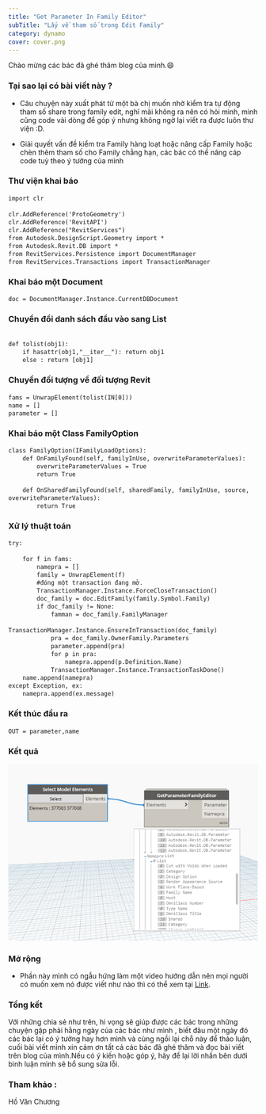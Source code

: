 ```yaml
---
title: "Get Parameter In Family Editor"
subTitle: "Lấy về tham số trong Edit Family"
category: dynamo
cover: cover.png
---
```


Chào mừng các bác đã ghé thăm blog của mình.😄

### Tại sao lại có bài viết này ?

- Câu chuyện này xuất phát từ một bà chị muốn nhờ kiểm tra tự động tham số share trong family edit, nghĩ mãi không ra nên có hỏi mình, mình cũng code vài dòng để góp ý nhưng không ngờ lại viết ra được luôn thư viện :D.

- Giải quyết vấn đề kiểm tra Family hàng loạt hoặc nâng cấp Family hoặc chèn thêm tham số cho Family chẳng hạn, các bác có thể nâng cáp code tuỳ theo ý tưởng của mình

### Thư viện khai báo

```
import clr

clr.AddReference('ProtoGeometry')
clr.AddReference('RevitAPI')
clr.AddReference("RevitServices")
from Autodesk.DesignScript.Geometry import *
from Autodesk.Revit.DB import *
from RevitServices.Persistence import DocumentManager
from RevitServices.Transactions import TransactionManager
```

### Khai báo một Document

```
doc = DocumentManager.Instance.CurrentDBDocument
```
### Chuyển đổi danh sách đầu vào sang List
```

def tolist(obj1):
    if hasattr(obj1,"__iter__"): return obj1
    else : return [obj1]

```
### Chuyển đối tượng về đối tượng Revit


```
fams = UnwrapElement(tolist(IN[0]))
name = []
parameter = []

```
### Khai báo một Class FamilyOption

```
class FamilyOption(IFamilyLoadOptions):
    def OnFamilyFound(self, familyInUse, overwriteParameterValues):
        overwriteParameterValues = True
        return True

    def OnSharedFamilyFound(self, sharedFamily, familyInUse, source, overwriteParameterValues):
        return True

```

### Xử lý thuật toán

```
try:

    for f in fams:
    	namepra = []
        family = UnwrapElement(f)
        #đóng một transaction đang mở.
        TransactionManager.Instance.ForceCloseTransaction()
        doc_family = doc.EditFamily(family.Symbol.Family)
        if doc_family != None:
            famman = doc_family.FamilyManager
            TransactionManager.Instance.EnsureInTransaction(doc_family)
            pra = doc_family.OwnerFamily.Parameters
            parameter.append(pra)
            for p in pra:
                namepra.append(p.Definition.Name)
            TransactionManager.Instance.TransactionTaskDone()
	name.append(namepra)
except Exception, ex:
    namepra.append(ex.message)

```


### Kết thúc đầu ra

```
OUT = parameter,name
```

### Kết quả 

![](pic/FamilyEditor001.png)

### Mở rộng
- Phần này mình có ngẫu hứng làm một video hướng dẫn nên mọi người có muốn xem nó được viết như nào thì có thể xem tại <a href="https://www.youtube.com/watch?v=vTxzTM2m2do" target="_blank">Link</a>.
### Tổng kết
Với những chia sẻ như trên, hi vọng sẽ giúp được các bác trong những chuyện gặp phải hằng ngày của các bác như mình , biết đâu một ngày đó các bác lại có ý tưởng hay hơn mình và cùng ngồi lại chỗ này để thảo luận, cuối bài viết mình xin cảm ơn tất cả các bác đã ghé thăm và đọc bài viết trên blog của mình.Nếu có ý kiến hoặc góp ý, hãy để lại lời nhắn bên dưới bình luận mình sẽ bổ sung sửa lỗi.
### Tham khảo :
Hồ Văn Chương